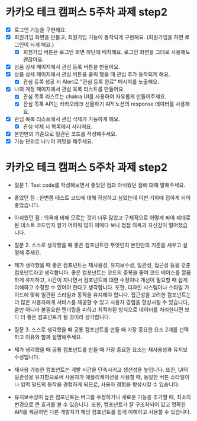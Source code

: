 # 카카오 테크 캠퍼스 5주차 과제 step2

- [x] 로그인 기능을 구현해요.
- [x] 회원가입 화면을 만들고, 회원가입 기능이 동작되게 구현해요. (회원가입을 하면 로그인이 되게 해요.)
  - [x] 회원가입 버튼은 로그인 화면 하단에 배치해요. 로그인 화면을 그대로 사용해도 괜찮아요.
- [x] 상품 상세 페이지에서 관심 등록 버튼을 만들어요.
- [x] 상품 상세 페이지에서 관심 버튼을 클릭 했을 때 관심 추가 동작되게 해요.
  - [x] 관심 등록 성공 시 Alert로 "관심 등록 완료" 메시지를 노출해요.
- [x] 나의 계정 페이지에서 관심 목록 리스트를 만들어요.
  - [x] 관심 목록 리스트는 chakra UI를 사용하여 자유롭게 만들어주세요.
  - [x] 관심 목록 API는 카카오테크 선물하기 API 노션의 response 데이터를 사용해요.
- [x] 관심 목록 리스트에서 관심 삭제가 가능하게 해요.
  - [x] 관심 삭제 시 목록에서 사라져요.
- [x] 본인만의 기준으로 일관된 코드를 작성해주세요.
- [x] 기능 단위로 나누어 커밋을 해주세요.

# 카카오 테크 캠퍼스 5주차 과제 step2

- 질문 1. Test code를 작성해보면서 좋았던 점과 아쉬웠던 점에 대해 말해주세요.

- 좋았던 점 : 한번쯤 테스트 코드에 대해 작성하고 싶었는데 이번 기회에 접하게 되어 좋았습니다.
- 아쉬웠던 점 : 의욕에 비해 모르는 것이 너무 많았고 구체적으로 어떻게 짜야 제대로 된 테스트 코드인지 알기 어려워 많이 헤매다 보니 점점 의욕과 자신감이 떨어졌습니다.

- 질문 2. 스스로 생각했을 때 좋은 컴포넌트란 무엇인지 본인만의 기준을 세우고 설명해 주세요.

- 제가 생각했을 때 좋은 컴포넌트는 재사용성, 유지보수성, 일관성, 접근성 등을 갖춘 컴포넌트라고 생각합니다. 좋은 컴포넌트는 코드의 중복을 줄여 코드 베이스를 깔끔하게 유지하고, 시간이 지나면서 컴포넌트에 대한 수정이나 개선이 필요할 때 쉽게 이해하고 수정할 수 있어야 한다고 생각합니다. 또한, 디자인 시스템이나 스타일 가이드에 맞춰 일관된 스타일과 동작을 유지해야 합니다. 접근성을 고려한 컴포넌트는 더 많은 사용자에게 서비스를 제공할 수 있고 사용자 경험을 향상시킬 수 있습니다, 뿐만 아니라 불필요한 렌더링을 피하고 최적화된 방식으로 데이터를 처리한다면 보다 더 좋은 컴포넌트가 될 것이라 생각합니다.

- 질문 3. 스스로 생각했을 때 공통 컴포넌트를 만들 때 가장 중요한 요소 2개를 선택하고 이유와 함께 설명해주세요.

- 제가 생각했을 때 공통 컴포넌트를 만들 때 가장 중요한 요소는 재사용성과 유지보수성입니다.
- 재사용 가능한 컴포넌트는 개발 시간을 단축시키고 생산성을 높입니다. 또한, UI의 일관성을 유지함으로써 사용자가 애플리케이션을 사용할 때, 동일한 버튼 스타일이나 입력 필드의 동작을 경험하게 되므로, 사용자 경험을 향상시킬 수 있습니다.
- 유지보수성이 높은 컴포넌트는 버그를 수정하거나 새로운 기능을 추가할 때, 최소의 변경으로 큰 효과를 볼 수 있습니다. 또한, 컴포넌트가 잘 구조화되어 있고 명확한 API를 제공하면 다른 개발자가 해당 컴포넌트를 쉽게 이해하고 사용할 수 있습니다.
